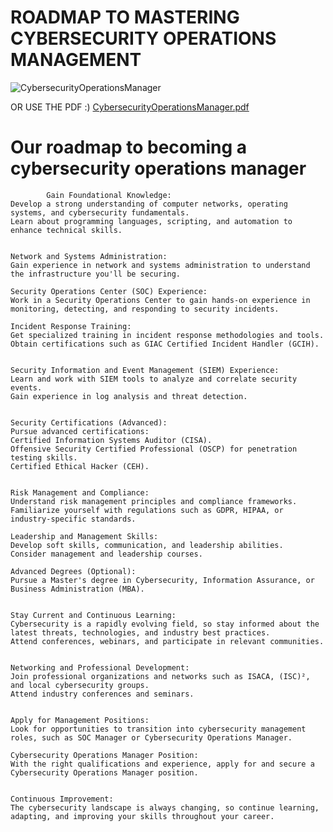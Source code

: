 # ROADMAP TO MASTERING CYBERSECURITY OPERATIONS MANAGEMENT

![CybersecurityOperationsManager](https://github.com/d3vobed/EverythingCyb3R/assets/66479041/21129d92-2227-404d-a473-841bc9770965)

OR USE THE PDF :)
[CybersecurityOperationsManager.pdf](https://github.com/d3vobed/EverythingCyb3R/files/13385116/CybersecurityOperationsManager.pdf)


# Our roadmap to becoming a cybersecurity operations manager

            Gain Foundational Knowledge:
    Develop a strong understanding of computer networks, operating systems, and cybersecurity fundamentals.
    Learn about programming languages, scripting, and automation to enhance technical skills.


    Network and Systems Administration:
    Gain experience in network and systems administration to understand the infrastructure you'll be securing.

    Security Operations Center (SOC) Experience:
    Work in a Security Operations Center to gain hands-on experience in monitoring, detecting, and responding to security incidents.

    Incident Response Training:
    Get specialized training in incident response methodologies and tools.
    Obtain certifications such as GIAC Certified Incident Handler (GCIH).


    Security Information and Event Management (SIEM) Experience:
    Learn and work with SIEM tools to analyze and correlate security events.
    Gain experience in log analysis and threat detection.


    Security Certifications (Advanced):
    Pursue advanced certifications:
    Certified Information Systems Auditor (CISA).
    Offensive Security Certified Professional (OSCP) for penetration testing skills.
    Certified Ethical Hacker (CEH).


    Risk Management and Compliance:
    Understand risk management principles and compliance frameworks.
    Familiarize yourself with regulations such as GDPR, HIPAA, or industry-specific standards.

    Leadership and Management Skills:
    Develop soft skills, communication, and leadership abilities.
    Consider management and leadership courses.

    Advanced Degrees (Optional):
    Pursue a Master's degree in Cybersecurity, Information Assurance, or Business Administration (MBA).


    Stay Current and Continuous Learning:
    Cybersecurity is a rapidly evolving field, so stay informed about the latest threats, technologies, and industry best practices.
    Attend conferences, webinars, and participate in relevant communities.


    Networking and Professional Development:
    Join professional organizations and networks such as ISACA, (ISC)², and local cybersecurity groups.
    Attend industry conferences and seminars.


    Apply for Management Positions:
    Look for opportunities to transition into cybersecurity management roles, such as SOC Manager or Cybersecurity Operations Manager.

    Cybersecurity Operations Manager Position:
    With the right qualifications and experience, apply for and secure a Cybersecurity Operations Manager position.


    Continuous Improvement:
    The cybersecurity landscape is always changing, so continue learning, adapting, and improving your skills throughout your career.

